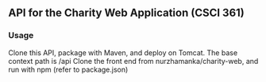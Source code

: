 ## API for the Charity Web Application (CSCI 361)
### Usage
Clone this API, package with Maven, and deploy on Tomcat. The base context path is /api
Clone the front end from nurzhamanka/charity-web, and run with npm (refer to package.json)
